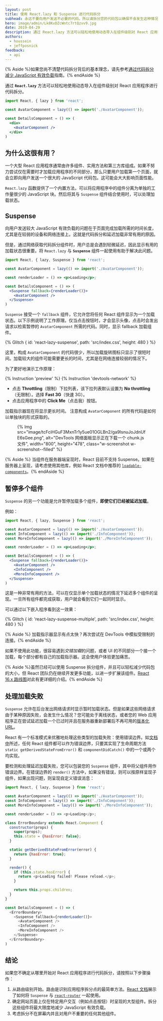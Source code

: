 ```yaml
---
layout: post
title: 使用 React.lazy 和 Suspense 进行代码拆分
subhead: 永远不要向用户发送不必要的代码，所以请拆分您的代码包以确保不会发生这种情况！
hero: image/admin/Lk8KvDZcWntc7rtQzvv9.jpg
date: 2019-04-29
description: 通过 React.lazy 方法可以轻松地使用动态导入在组件级别对 React 应用程序进行代码拆分。将其与 Suspense 一起使用可向用户显示适当的加载状态。
authors:
  - houssein
  - jeffposnick
feedback:
  - api
---
```


{% Aside %}如果您尚不清楚代码拆分背后的基本理念，请先参考[通过代码拆分减少 JavaScript 有效负载](/reduce-javascript-payloads-with-code-splitting)指南。{% endAside %}

通过 **`React.lazy`** 方法可以轻松地使用动态导入在组件级别对 React 应用程序进行代码拆分。

```jsx
import React, { lazy } from 'react';

const AvatarComponent = lazy(() => import('./AvatarComponent'));

const DetailsComponent = () => (
  <div>
    <AvatarComponent />
  </div>
)
```

## 为什么这很有用？

一个大型 React 应用程序通常由许多组件、实用方法和第三方库组成。如果不努力尝试仅在需要时才加载应用程序的不同部分，那么只要用户加载第一个页面，就会立即向用户发送一个很大的 JavaScript 代码包。这可能会大大影响页面性能。

`React.lazy` 函数提供了一个内置方法，可以将应用程序中的组件分离为单独的工作量很少的 JavaScript 块。然后将其与 `Suspense` 组件结合使用时，可以处理加载状态。

## Suspense

向用户发送较大 JavaScript 有效负载的问题在于页面完成加载所需的时间长度，尤其是在较弱的设备和网络连接上。这就是代码拆分和延迟加载非常有用的原因。

但是，通过网络获取代码拆分组件时，用户总是会遇到轻微延迟，因此显示有用的加载状态很重要。将 `React.lazy` 与 **`Suspense`** 组件一起使用有助于解决此问题。

```jsx
import React, { lazy, Suspense } from 'react';

const AvatarComponent = lazy(() => import('./AvatarComponent'));

const renderLoader = () => <p>Loading</p>;

const DetailsComponent = () => (
  <Suspense fallback={renderLoader()}>
    <AvatarComponent />
  </Suspense>
)
```

`Suspense` 接受一个 `fallback` 组件，它允许您将任何 React 组件显示为一个加载状态。以下示例说明了工作原理。仅当点击按钮时，才会显示头像，点击时会发出请求以检索暂停的 `AvatarComponent` 所需的代码。同时，显示 fallback 加载组件。

{% Glitch { id: 'react-lazy-suspense', path: 'src/index.css', height: 480 } %}

这里，构成 `AvatarComponent` 的代码很少，所以加载旋转图标只显示了很短时间。加载较大的组件可能需要更长的时间，尤其是在网络连接较弱的情况下。

为了更好地演示工作原理：

{% Instruction 'preview' %} {% Instruction 'devtools-network' %}

- 点击 **Throttling**（限制）下拉列表，该下拉列表默认设置为 **No throttling**（无限制）。选择 **Fast 3G**（快速 3G）。
- 点击应用程序中的 **Click Me**（点击我）按钮。

加载指示器现在将显示更长时间。 注意构成 `AvatarComponent` 的所有代码是如何以单独块的形式获取的。

<figure class="w-figure">{% Img src="image/tcFciHGuF3MxnTr1y5ue01OGLBn2/ga9IsnuJoJdnUfE6sGee.png", alt="DevTools 网络面板显示正在下载一个 chunk.js 文件", width="800", height="478", class="w-screenshot w-screenshot--filled" %}</figure>

{% Aside %} 当组件在服务器端呈现时，React 目前不支持 Suspense。如果在服务器上呈现，请考虑使用其他库，例如 React 文档中推荐的 [`loadable-components`](https://www.smooth-code.com/open-source/loadable-components/docs/server-side-rendering/)。{% endAside %}

## 暂停多个组件

`Suspense` 的另一个功能是允许暂停加载多个组件，**即使它们已经被延迟加载**。

例如：

```jsx
import React, { lazy, Suspense } from 'react';

const AvatarComponent = lazy(() => import('./AvatarComponent'));
const InfoComponent = lazy(() => import('./InfoComponent'));
const MoreInfoComponent = lazy(() => import('./MoreInfoComponent'));

const renderLoader = () => <p>Loading</p>;

const DetailsComponent = () => (
  <Suspense fallback={renderLoader()}>
    <AvatarComponent />
    <InfoComponent />
    <MoreInfoComponent />
  </Suspense>
)
```

这是一种非常有用的方法，可以在仅显示单个加载状态的情况下延迟多个组件的呈现。一旦所有组件都完成获取，用户就会看到它们一起同时显示。

可以通过以下嵌入程序看到这一效果：

{% Glitch { id: 'react-lazy-suspense-multiple', path: 'src/index.css', height: 480 } %}

{% Aside %} 加载指示器显示有点太快？再次尝试在 DevTools 中模拟受限制的连接。{% endAside %}

如果不使用此功能，很容易遇到*交错加载*的问题，或者 UI 的不同部分一个接一个加载，每个部分都有自己的加载指示器。这会使用户体验更加痛苦。

{% Aside %}虽然已经可以使用 Suspense 拆分组件，并且可以轻松减少代码包的大小，但 React 团队仍在继续开发更多功能，以进一步扩展该组件。[React 16.x 路线图](https://reactjs.org/blog/2018/11/27/react-16-roadmap.html)对此有更详细的介绍。{% endAside %}

## 处理加载失败

`Suspense` 允许在后台发出网络请求时显示暂时加载状态。但是如果这些网络请求由于某种原因失败，会发生什么情况？您可能处于离线状态，或者您的 Web 应用程序正在尝试延迟加载一个已过时并且在服务器重新部署后不再可用的[版本化 URL](/http-cache/#long-lived-caching-for-versioned-urls)。

React 有一个标准模式来优雅地处理这些类型的加载失败：使用错误边界。如[文档中](https://reactjs.org/docs/error-boundaries.html)所述，任何 React 组件都可以作为错误边界，只要其实现了生命周期方法 `static getDerivedStateFromError()` 和 `componentDidCatch()` 中的一个或两个均实现。

要检测和处理延迟加载失败，您可以包装您的 `Suspense` 组件，其中将父组件用作错误边界。在错误边界的 `render()` 方法中，如果没有错误，则可以按原样呈现子组件，如果出现问题，则呈现自定义错误消息：

```js
import React, { lazy, Suspense } from 'react';

const AvatarComponent = lazy(() => import('./AvatarComponent'));
const InfoComponent = lazy(() => import('./InfoComponent'));
const MoreInfoComponent = lazy(() => import('./MoreInfoComponent'));

const renderLoader = () => <p>Loading</p>;

class ErrorBoundary extends React.Component {
  constructor(props) {
    super(props);
    this.state = {hasError: false};
  }

  static getDerivedStateFromError(error) {
    return {hasError: true};
  }

  render() {
    if (this.state.hasError) {
      return <p>Loading failed! Please reload.</p>;
    }

    return this.props.children;
  }
}

const DetailsComponent = () => (
  <ErrorBoundary>
    <Suspense fallback={renderLoader()}>
      <AvatarComponent />
      <InfoComponent />
      <MoreInfoComponent />
    </Suspense>
  </ErrorBoundary>
)
```

## 结论

如果您不确定从哪里开始对 React 应用程序进行代码拆分，请按照以下步骤操作：

1. 从路由级别开始。路由是识别应用程序拆分点的最简单方法。[React 文档](https://reactjs.org/docs/code-splitting.html#route-based-code-splitting)展示了如何将 `Suspense` 与 [`react-router`](https://github.com/ReactTraining/react-router) 一起使用。
2. 确定网站页面上仅在特定用户交互（例如点击按钮）时呈现的大型组件。拆分这些组件将最大限度地减少 JavaScript 有效负载。
3. 考虑拆分不在屏幕内并且对用户不重要的任何其他组件。
